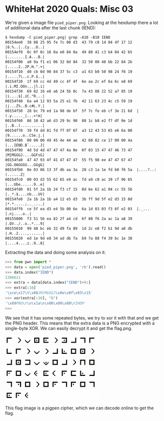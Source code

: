 WhiteHat 2020 Quals: Misc 03
===============================

We're given a image file `pied_piper.png`. Looking at the hexdump there a lot of additional data after the last chunk (IEND):

```
$ hexdump -C pied_piper.png| grep -A10 -B10 IEND
00154ee0  38 08 25 95 fe 7c 00 d3  43 79 c8 14 04 4f 17 12  |8.%..|..Cy...O..|
00154ef0  0c 0f 0c 16 0a e0 84 0a  49 80 41 c3 b4 04 42 b5  |........I.A...B.|
00154f00  a0 9a f1 e1 06 32 8d 84  32 50 00 48 bb 22 84 2b  |.....2..2P.H.".+|
00154f10  d0 cb 0d 90 84 37 5c c3  a1 63 b0 50 98 24 f6 19  |.....7\..c.P.$..|
00154f20  1f 69 cc 4d 49 cc 4f 4f  6e aa 2c ef 6a 6c e8 69  |.i.MI.OOn.,.jl.i|
00154f30  69 82 16 e6 a6 24 5b 0c  7a 43 88 22 52 a7 85 19  |i....$[.zC."R...|
00154f40  6a a4 12 93 5a 25 e1 fb  42 11 63 23 4c c5 59 19  |j...Z%..B.c#L.Y.|
00154f50  28 bc 79 ed 1a 98 de bf  5f 7c fe eb cf 3e 21 6d  |(.y....._|...>!m|
00154f60  86 10 42 a6 d3 29 9c 90  80 1c b8 e2 f7 df 0e 1d  |..B..)..........|
00154f70  39 f4 dd 81 fd ff 0f 6f  a3 12 43 53 65 e6 6a 00  |9......o..CSe.j.|
00154f80  00 00 00 49 45 4e 44 ae  42 60 82 ce 17 09 00 4a  |...IEND.B`.....J|
00154f90  4d 5d 4d 47 47 47 4a 0e  0f 03 15 47 47 46 73 47  |M]MGGGJ....GGFsG|
00154fa0  47 47 93 4f 41 47 47 47  55 f5 98 ee 47 47 67 47  |GG.OAGGGU...GGgG|
00154fb0  0e 03 06 13 3f db aa 3a  28 c3 1a 1e fd b0 f6 5a  |....?..:(......Z|
00154fc0  00 03 d3 55 62 65 e9 ac  fd a9 c0 ac 39 cf 96 65  |...Ube......9..e|
00154fd0  81 5f 2a 1b 24 f3 cf 15  0d 6e 62 a1 04 cc 55 56  |._*.$....nb...UV|
00154fe0  2a 1b 2a 1b a4 12 e5 d3  3b ff 9d 5f e2 d3 15 0d  |*.*.....;.._....|
00154ff0  ce 5f ea d3 e4 5b 00 6e  6a 1d 03 03 f3 6f e2 03  |._...[.nj....o..|
00155000  f3 51 56 ea 82 2f a4 cd  6f 80 f6 2a ac 1a a8 39  |.QV../..o..*...9|
00155010  99 48 bc eb 32 d9 fa 89  1d 2c e8 f2 b1 9d a0 db  |.H..2....,......|
00155020  ed 1e 9d e8 34 ad db fa  b9 7a 88 f4 39 bc 1e 38  |....4....z..9..8|
```

Extracting the data and doing some analysis on it:

```py
>>> from pwn import *
>>> data = open('pied_piper.png', 'rb').read()
>>> data.index("IEND")
1396611
>>> extra = data[data.index("IEND")+8:]
>>> extra[:16]
'\xce\x17\t\x00JM]MGGGJ\x0e\x0f\x03\x15'
>>> xor(extra[:16], "G")
'\x89PNG\r\n\x1a\n\x00\x00\x00\rIHDR'
>>>
```

We see that it has some repeated bytes, we try to xor it with that and we get the PNG header. This means that the extra data is a PNG encrypted with a single-byte XOR.
We can easily decrypt it and get the flag.png.

![flag.png](flag.png)

This flag image is a pigpen cipher, which we can decode online to get the flag.
